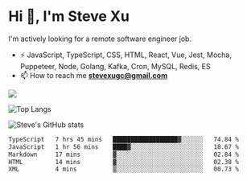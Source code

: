 # Hi 👋, I'm Steve Xu

I'm actively looking for a remote software engineer job.

- ⚡ JavaScript, TypeScript, CSS, HTML, React, Vue, Jest, Mocha,
Puppeteer, Node, Golang, Kafka, Cron, MySQL, Redis, ES
- 📫 How to reach me **stevexugc@gmail.com**

![](https://komarev.com/ghpvc/?username=nusr&color=green)

![Top Langs](https://github-readme-stats.vercel.app/api/top-langs/?username=nusr&langs_count=8&layout=compact)

![Steve's GitHub stats](https://github-readme-stats.vercel.app/api?username=nusr&show_icons=true)

<!--START_SECTION:waka-->

```txt
TypeScript   7 hrs 45 mins   ██████████████████▓░░░░░░   74.84 %
JavaScript   1 hr 56 mins    ████▓░░░░░░░░░░░░░░░░░░░░   18.67 %
Markdown     17 mins         ▓░░░░░░░░░░░░░░░░░░░░░░░░   02.84 %
HTML         14 mins         ▓░░░░░░░░░░░░░░░░░░░░░░░░   02.38 %
XML          4 mins          ▒░░░░░░░░░░░░░░░░░░░░░░░░   00.73 %
```

<!--END_SECTION:waka-->
